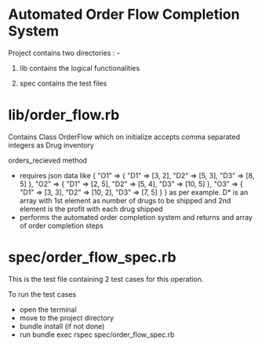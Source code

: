 # Automated Order Flow Completion System

Project contains two directories : -
  1. lib
    contains the logical functionalities

  2. spec
    contains the test files

# lib/order_flow.rb

Contains Class OrderFlow which on initialize accepts comma separated integers as Drug inventory

orders_recieved method
  - requires json data like
    {
        "O1" => {
            "D1" => [3, 2],
            "D2" => [5, 3],
            "D3" => [8, 5]
        },
        "O2" => {
            "D1" => [2, 5],
            "D2" => [5, 4],
            "D3" => [10, 5]
        },
        "O3" => {
            "D1" => [3, 3],
            "D2" => [10, 2],
            "D3" => [7, 5]
        }
    }
    as per example.
    D* is an array with 1st element as number of drugs to be shipped and 2nd element is the profit with each drug shipped
  - performs the automated order completion system and returns and array of order completion steps


# spec/order_flow_spec.rb

This is the test file containing 2 test cases for this operation.

To run the test cases
  - open the terminal
  - move to the project directory
  - bundle install (if not done)
  - run bundle exec rspec spec/order_flow_spec.rb
